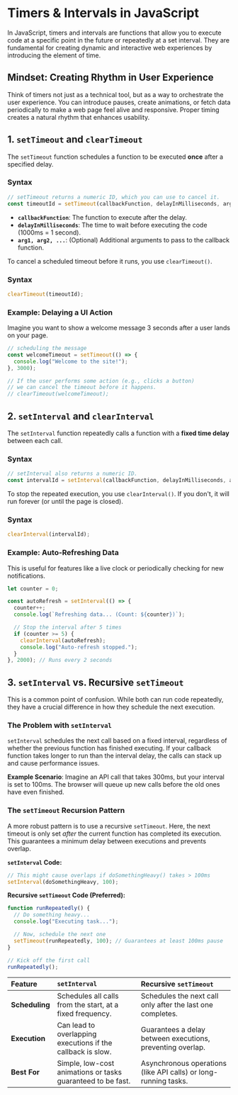 
# Timers & Intervals in JavaScript

In JavaScript, timers and intervals are functions that allow you to execute code at a specific point in the future or repeatedly at a set interval. They are fundamental for creating dynamic and interactive web experiences by introducing the element of time.

## Mindset: Creating Rhythm in User Experience
Think of timers not just as a technical tool, but as a way to orchestrate the user experience. You can introduce pauses, create animations, or fetch data periodically to make a web page feel alive and responsive. Proper timing creates a natural rhythm that enhances usability.

## 1. `setTimeout` and `clearTimeout`

The `setTimeout` function schedules a function to be executed **once** after a specified delay.

### Syntax
```javascript
// setTimeout returns a numeric ID, which you can use to cancel it.
const timeoutId = setTimeout(callbackFunction, delayInMilliseconds, arg1, arg2);
```
- **`callbackFunction`**: The function to execute after the delay.
- **`delayInMilliseconds`**: The time to wait before executing the code (1000ms = 1 second).
- **`arg1, arg2, ...`**: (Optional) Additional arguments to pass to the callback function.

To cancel a scheduled timeout before it runs, you use `clearTimeout()`.

### Syntax
```javascript
clearTimeout(timeoutId);
```

### Example: Delaying a UI Action

Imagine you want to show a welcome message 3 seconds after a user lands on your page.

```javascript
// scheduling the message
const welcomeTimeout = setTimeout(() => {
  console.log("Welcome to the site!");
}, 3000);

// If the user performs some action (e.g., clicks a button)
// we can cancel the timeout before it happens.
// clearTimeout(welcomeTimeout);
```

## 2. `setInterval` and `clearInterval`

The `setInterval` function repeatedly calls a function with a **fixed time delay** between each call.

### Syntax
```javascript
// setInterval also returns a numeric ID.
const intervalId = setInterval(callbackFunction, delayInMilliseconds, arg1, arg2);
```

To stop the repeated execution, you use `clearInterval()`. If you don't, it will run forever (or until the page is closed).

### Syntax
```javascript
clearInterval(intervalId);
```

### Example: Auto-Refreshing Data

This is useful for features like a live clock or periodically checking for new notifications.

```javascript
let counter = 0;

const autoRefresh = setInterval(() => {
  counter++;
  console.log(`Refreshing data... (Count: ${counter})`);

  // Stop the interval after 5 times
  if (counter >= 5) {
    clearInterval(autoRefresh);
    console.log("Auto-refresh stopped.");
  }
}, 2000); // Runs every 2 seconds
```

## 3. `setInterval` vs. Recursive `setTimeout`

This is a common point of confusion. While both can run code repeatedly, they have a crucial difference in how they schedule the next execution.

### The Problem with `setInterval`
`setInterval` schedules the next call based on a fixed interval, regardless of whether the previous function has finished executing. If your callback function takes longer to run than the interval delay, the calls can stack up and cause performance issues.

**Example Scenario**: Imagine an API call that takes 300ms, but your interval is set to 100ms. The browser will queue up new calls before the old ones have even finished.

### The `setTimeout` Recursion Pattern
A more robust pattern is to use a recursive `setTimeout`. Here, the next timeout is only set *after* the current function has completed its execution. This guarantees a minimum delay between executions and prevents overlap.

**`setInterval` Code:**
```javascript
// This might cause overlaps if doSomethingHeavy() takes > 100ms
setInterval(doSomethingHeavy, 100);
```

**Recursive `setTimeout` Code (Preferred):**
```javascript
function runRepeatedly() {
  // Do something heavy...
  console.log("Executing task...");

  // Now, schedule the next one
  setTimeout(runRepeatedly, 100); // Guarantees at least 100ms pause
}

// Kick off the first call
runRepeatedly();
```

| Feature | `setInterval` | Recursive `setTimeout` |
| :--- | :--- | :--- |
| **Scheduling** | Schedules all calls from the start, at a fixed frequency. | Schedules the next call only after the last one completes. |
| **Execution** | Can lead to overlapping executions if the callback is slow. | Guarantees a delay between executions, preventing overlap. |
| **Best For** | Simple, low-cost animations or tasks guaranteed to be fast. | Asynchronous operations (like API calls) or long-running tasks. |